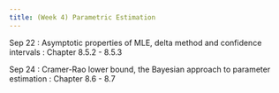 ```yaml
---
title: (Week 4) Parametric Estimation
---
```


Sep 22
: Asymptotic properties of MLE, delta method and confidence intervals 
  : Chapter 8.5.2 - 8.5.3

Sep 24
: Cramer-Rao lower bound, the Bayesian approach to parameter estimation
  : Chapter 8.6 - 8.7
